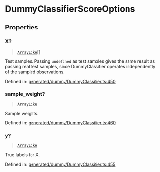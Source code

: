 # DummyClassifierScoreOptions

## Properties

### X?

> [`ArrayLike`](../types/ArrayLike.md)[]

Test samples. Passing `undefined` as test samples gives the same result as passing real test samples, since DummyClassifier operates independently of the sampled observations.

Defined in:  [generated/dummy/DummyClassifier.ts:450](https://github.com/transitive-bullshit/scikit-learn-ts/blob/b59c1ff/packages/sklearn/src/generated/dummy/DummyClassifier.ts#L450)

### sample\_weight?

> [`ArrayLike`](../types/ArrayLike.md)

Sample weights.

Defined in:  [generated/dummy/DummyClassifier.ts:460](https://github.com/transitive-bullshit/scikit-learn-ts/blob/b59c1ff/packages/sklearn/src/generated/dummy/DummyClassifier.ts#L460)

### y?

> [`ArrayLike`](../types/ArrayLike.md)

True labels for X.

Defined in:  [generated/dummy/DummyClassifier.ts:455](https://github.com/transitive-bullshit/scikit-learn-ts/blob/b59c1ff/packages/sklearn/src/generated/dummy/DummyClassifier.ts#L455)
